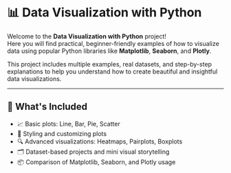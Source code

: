 # 📊 Data Visualization with Python

Welcome to the **Data Visualization with Python** project!  
Here you will find practical, beginner-friendly examples of how to visualize data using popular Python libraries like **Matplotlib**, **Seaborn**, and **Plotly**.

This project includes multiple examples, real datasets, and step-by-step explanations to help you understand how to create beautiful and insightful data visualizations.

---

## 🎯 What's Included

- 📈 Basic plots: Line, Bar, Pie, Scatter
- 🎨 Styling and customizing plots
- 🔍 Advanced visualizations: Heatmaps, Pairplots, Boxplots
- 🗂 Dataset-based projects and mini visual storytelling
- 📦 Comparison of Matplotlib, Seaborn, and Plotly usage
